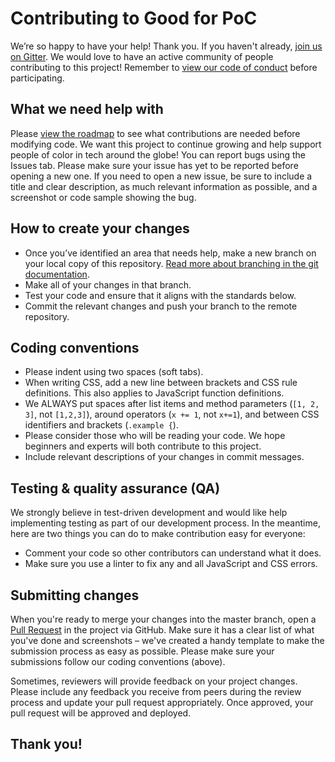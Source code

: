 # Contributing to Good for PoC

We’re so happy to have your help! Thank you. If you haven't already, [join us on Gitter](https://gitter.im/GoodForPoC/Lobby?utm_source=share-link&utm_medium=link&utm_campaign=share-link). We would love to have an active community of people contributing to this project! Remember to [view our code of conduct](https://github.com/GoodForPoC/website/blob/master/docs/CODE_OF_CONDUCT.md) before participating.

## What we need help with
Please [view the roadmap](https://github.com/GoodForPoC/website/projects/1) to see what contributions are needed before modifying code. We want this project to continue growing and help support people of color in tech around the globe!
You can report bugs using the Issues tab. Please make sure your issue has yet to be reported before opening a new one. If you need to open a new issue, be sure to include a title and clear description, as much relevant information as possible, and a screenshot or code sample showing the bug.

## How to create your changes
- Once you’ve identified an area that needs help, make a new branch on your local copy of this repository. [Read more about branching in the git documentation](https://git-scm.com/book/en/v2/Git-Branching-Basic-Branching-and-Merging).
- Make all of your changes in that branch.
- Test your code and ensure that it aligns with the standards below.
- Commit the relevant changes and push your branch to the remote repository.

## Coding conventions
- Please indent using two spaces (soft tabs).
- When writing CSS, add a new line between brackets and CSS rule definitions. This also applies to JavaScript function definitions.
- We ALWAYS put spaces after list items and method parameters (`[1, 2, 3]`, not `[1,2,3]`), around operators (`x += 1`, not `x+=1`), and between CSS identifiers and brackets (`.example {`).
- Please consider those who will be reading your code. We hope beginners and experts will both contribute to this project.
- Include relevant descriptions of your changes in commit messages.

## Testing & quality assurance (QA)

We strongly believe in test-driven development and would like help implementing testing as part of our development process. In the meantime, here are two things you can do to make contribution easy for everyone:

- Comment your code so other contributors can understand what it does.
- Make sure you use a linter to fix any and all JavaScript and CSS errors.

## Submitting changes
When you're ready to merge your changes into the master branch, open a [Pull Request](https://help.github.com/articles/creating-a-pull-request/) in the project via GitHub. Make sure it has a clear list of what you've done and screenshots – we've created a handy template to make the submission process as easy as possible. Please make sure your submissions follow our coding conventions (above).

Sometimes, reviewers will provide feedback on your project changes. Please include any feedback you receive from peers during the review process and update your pull request appropriately. Once approved, your pull request will be approved and deployed.

## Thank you!
